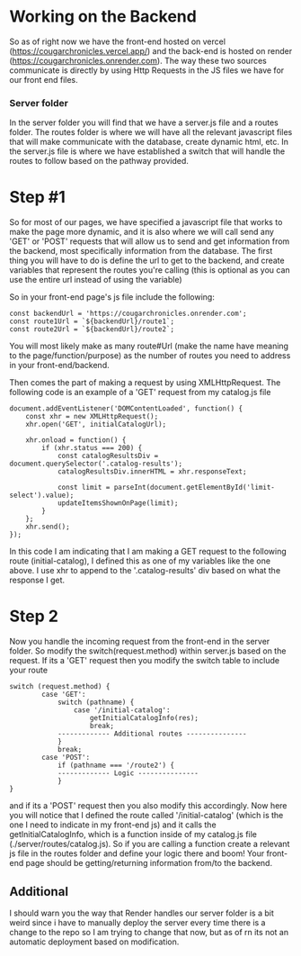 # Working on the Backend 
So as of right now we have the front-end hosted on vercel (https://cougarchronicles.vercel.app/) and the back-end is hosted on render (https://cougarchronicles.onrender.com). The way these two sources communicate is directly by using Http Requests in the JS files we have for our front end files. 

### Server folder
In the server folder you will find that we have a server.js file and a routes folder. The routes folder is where we will have all the relevant javascript files that
will make communicate with the database, create dynamic html, etc. In the server.js file is where we have established a switch that will handle the routes to follow based on
the pathway provided. 

# Step #1
So for most of our pages, we have specified a javascript file that works to make the page more dynamic, and it is also where we will call send any 'GET' or 'POST' requests that will allow us to send and get information from the backend, most specifically information from the database. The first thing you will have to do is define the url to get to the backend, and create variables that represent the routes you're calling (this is optional as you can use the entire url instead of using the variable)

So in your front-end page's js file include the following:
```
const backendUrl = 'https://cougarchronicles.onrender.com'; 
const route1Url = `${backendUrl}/route1`;
const route2Url = `${backendUrl}/route2`;
```
You will most likely make as many route#Url (make the name have meaning to the page/function/purpose) as the number of routes you need to address in your front-end/backend.

Then comes the part of making a request by using XMLHttpRequest. The following code is an example of a 'GET' request from my catalog.js file
```
document.addEventListener('DOMContentLoaded', function() {
    const xhr = new XMLHttpRequest();
    xhr.open('GET', initialCatalogUrl);

    xhr.onload = function() {
        if (xhr.status === 200) {
            const catalogResultsDiv = document.querySelector('.catalog-results');
            catalogResultsDiv.innerHTML = xhr.responseText;

            const limit = parseInt(document.getElementById('limit-select').value);
            updateItemsShownOnPage(limit);
        } 
    };
    xhr.send();
});
```
In this code I am indicating that I am making a GET request to the following route (initial-catalog), I defined this as one of my variables like the one above. I use xhr to append to the '.catalog-results' div based on what the response I get. 

# Step 2

Now you handle the incoming request from the front-end in the server folder. So modify the switch(request.method) within server.js based on the request. If its a 'GET' request then you modify the switch table to include your route
```
switch (request.method) {
        case 'GET':
            switch (pathname) {
                case '/initial-catalog':
                    getInitialCatalogInfo(res);
                    break;
            ------------- Additional routes ---------------    
            }
            break;
        case 'POST':
            if (pathname === '/route2') {
            ------------- Logic ---------------
            }
}

```
and if its a 'POST' request then you also modify this accordingly. Now here you will notice that I defined the route called '/initial-catalog' (which is the one I need to indicate in my front-end js) and it calls the getInitialCatalogInfo, which is a function inside of my catalog.js file (./server/routes/catalog.js). So if you are calling a function create a relevant js file in the routes folder and define your logic there and boom! Your front-end page should be getting/returning information from/to the backend.

## Additional
I should warn you the way that Render handles our server folder is a bit weird since i have to manually deploy the server every time there is a change to the repo so I am trying to change that now, but as of rn its not an automatic deployment based on modification. 


